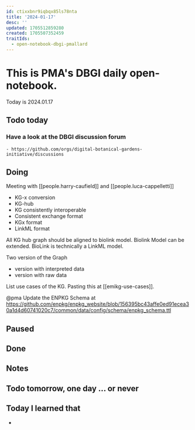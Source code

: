 ```yaml
---
id: ctixxbnr9iqbqx85ls78nta
title: '2024-01-17'
desc: ''
updated: 1705512859280
created: 1705507352459
traitIds:
  - open-notebook-dbgi-pmallard
---
```



# This is PMA's DBGI daily open-notebook.

Today is 2024.01.17

## Todo today

### Have a look at the DBGI discussion forum
    - https://github.com/orgs/digital-botanical-gardens-initiative/discussions
###
###

## Doing

Meeting with [[people.harry-caufield]] and [[people.luca-cappelletti]]

- KG-x conversion 
- KG-hub 
- KG consistently interoperable 
- Consistent exchange format
- KGx format
- LinkML format 

All KG hub graph should be aligned to biolink model. 
Biolink Model can be extended. 
BioLink is technically a LinkML model. 

Two version of the Graph

- version with interpreted data
- version with raw data


List use cases of the KG. Pasting this at [[emikg-use-cases]].


@pma Update the ENPKG Schema at https://github.com/enpkg/enpkg_website/blob/156395bc43affe0ed91ecea30a1d4d60741020c7/common/data/config/schema/enpkg_schema.ttl







## Paused

## Done

## Notes

## Todo tomorrow, one day ... or never

###
###
###


## Today I learned that

-